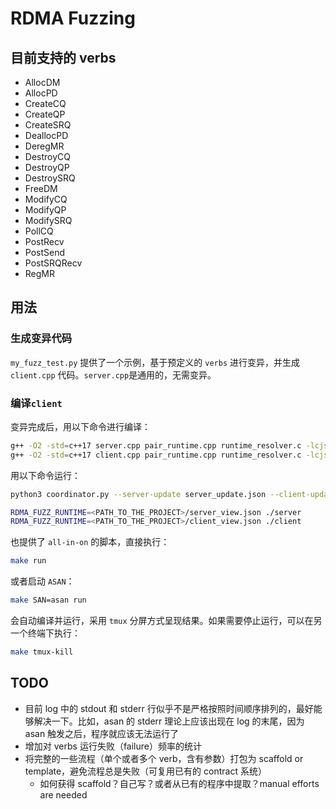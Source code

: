 # RDMA Fuzzing

## 目前支持的 verbs

- AllocDM
- AllocPD
- CreateCQ
- CreateQP
- CreateSRQ
- DeallocPD
- DeregMR
- DestroyCQ
- DestroyQP
- DestroySRQ
- FreeDM
- ModifyCQ
- ModifyQP
- ModifySRQ
- PollCQ
- PostRecv
- PostSend
- PostSRQRecv
- RegMR

## 用法

### 生成变异代码
`my_fuzz_test.py` 提供了一个示例，基于预定义的 `verbs` 进行变异，并生成 `client.cpp` 代码。`server.cpp`是通用的，无需变异。

### 编译`client`
变异完成后，用以下命令进行编译：

```bash
g++ -O2 -std=c++17 server.cpp pair_runtime.cpp runtime_resolver.c -lcjson -libverbs -o server
g++ -O2 -std=c++17 client.cpp pair_runtime.cpp runtime_resolver.c -lcjson -libverbs -o client
```

用以下命令运行：

```bash
python3 coordinator.py --server-update server_update.json --client-update client_update.json --server-viewserver_view.json --client-view client_view.json

RDMA_FUZZ_RUNTIME=<PATH_TO_THE_PROJECT>/server_view.json ./server
RDMA_FUZZ_RUNTIME=<PATH_TO_THE_PROJECT>/client_view.json ./client
```

也提供了 `all-in-on` 的脚本，直接执行：
```bash
make run
```
或者启动 `ASAN`：
```bash
make SAN=asan run
```
会自动编译并运行，采用 `tmux` 分屏方式呈现结果。如果需要停止运行，可以在另一个终端下执行：
```bash
make tmux-kill
```

## TODO

- 目前 log 中的 stdout 和 stderr 行似乎不是严格按照时间顺序排列的，最好能够解决一下。比如，asan 的 stderr 理论上应该出现在 log 的末尾，因为 asan 触发之后，程序就应该无法运行了
- 增加对 verbs 运行失败（failure）频率的统计
- 将完整的一些流程（单个或者多个 verb，含有参数）打包为 scaffold or template，避免流程总是失败（可复用已有的 contract 系统）
  - 如何获得 scaffold？自己写？或者从已有的程序中提取？manual efforts are needed